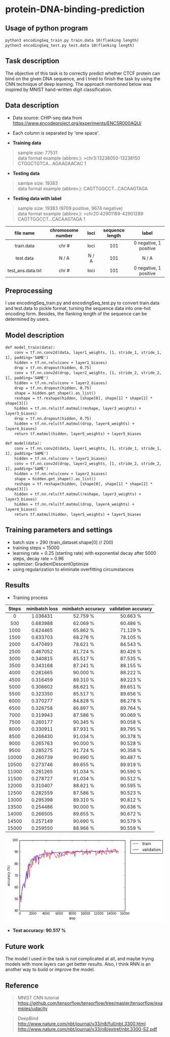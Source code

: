 protein-DNA-binding-prediction
===
## Usage of python program
```
python3 encodingSeq_train.py train.data 10(flanking length)
python3 encodingSeq_test.py test.data 10(flanking length)
```
## Task description
The objective of this task is to correctly predict whether CTCF protein can bind on the given DNA sequence, and I tried to finish the task by using the CNN technique of deep learning. The approach mentioned below was inspired by MNIST hand-written digit classification.


## Data description
* Data source: CHIP-seq data from https://www.encodeproject.org/experiments/ENCSR000AQU/
* Each column is separated by 'one space'.

* **Training data**  <br/>
> sample size: 77531 <br/>
> data format example (abbrev.): >chr3:13238050-13238150 CTGGCTGTCA...AGAAGAACAC 1

* **Testing data** <br/>
> samlpe size: 19383 <br/>
> data format example (abbrev.): CAGTTGGCCT...CACAAGTAGA

* **Testing data with label** <br/>
> sample size: 19383 (9709 positive, 9674 negative) <br/>
> data format example (abbrev.): >chr20:42901189-42901289 CAGTTGGCCT...CACAAGTAGA 1

| file name | chromosome number | loci | sequence length | label |
| :--: | :--: | :--: | :--: | :--: |
| train.data | chr # | loci | 101 | 0 negative, 1 positive |
| test.data | N / A| N / A | 101 | N / A |
| test_ans.data.txt | chr # | loci | 101 | 0 negative, 1 positive |

## Preprocessing
I use encodingSeq_train.py and encodingSeq_test.py to convert train.data and test.data to pickle format, turning the sequence data into one-hot encoding form. Besides, the flanking length of the sequence can be determined by users.

## Model description
```
def model_train(data):
    conv = tf.nn.conv2d(data, layer1_weights, [1, stride_1, stride_1, 1], padding='SAME')
    hidden = tf.nn.relu(conv + layer1_biases)
    drop = tf.nn.dropout(hidden, 0.75)
    conv = tf.nn.conv2d(drop, layer2_weights, [1, stride_2, stride_2, 1], padding='SAME')
    hidden = tf.nn.relu(conv + layer2_biases)
    drop = tf.nn.dropout(hidden, 0.75)
    shape = hidden.get_shape().as_list()
    reshape = tf.reshape(hidden, [shape[0], shape[1] * shape[2] * shape[3]])
    hidden = tf.nn.relu(tf.matmul(reshape, layer3_weights) + layer3_biases)
    drop = tf.nn.dropout(hidden, 0.75)
    hidden = tf.nn.relu(tf.matmul(drop, layer4_weights) + layer4_biases)
    return tf.matmul(hidden, layer5_weights) + layer5_biases
```
```
def model(data):
    conv = tf.nn.conv2d(data, layer1_weights, [1, stride_1, stride_1, 1], padding='SAME')
    hidden = tf.nn.relu(conv + layer1_biases)
    conv = tf.nn.conv2d(drop, layer2_weights, [1, stride_2, stride_2, 1], padding='SAME')
    hidden = tf.nn.relu(conv + layer2_biases)
    shape = hidden.get_shape().as_list()
    reshape = tf.reshape(hidden, [shape[0], shape[1] * shape[2] * shape[3]])
    hidden = tf.nn.relu(tf.matmul(reshape, layer3_weights) + layer3_biases)
    hidden = tf.nn.relu(tf.matmul(drop, layer4_weights) + layer4_biases)
    return tf.matmul(hidden, layer5_weights) + layer5_biases
```
## Training parameters and settings
* batch size = 290 (train_dataset.shape[0] // 200) <br/>
* training steps = 15000 <br/>
* learning rate = 0.25 (starting rate) with exponential decay after 5000 steps, decay rate = 0.96 <br/>
* optimizer: GradientDescentOptimize <br/>
* using regularization to eliminate overfitting circumstances

## Results
* Training process

| Steps | minibatch loss | minibatch accuracy | validation accuracy |
| :--: | :--: | :--: | :--: |
| 0 | 1.036431 | 52.759 % | 50.663 %	|
| 500 | 0.683988 | 62.069 % | 60.486 % |
| 1000 | 0.624465 | 65.862 % | 71.129 % |
| 1500 | 0.633703 | 68.276 % | 78.105 % |
| 2000 | 0.470493 | 78.621 % | 84.543 % |
| 2500 | 0.467052 | 81.724 % | 80.426 % |
| 3000 | 0.340815 | 85.517 % | 87.535 % |
| 3500 | 0.343168 | 87.241 % | 88.155 % |
| 4000 | 0.281665 | 90.000 % | 88.222 % |
| 4500 | 0.316459 | 89.310 % | 89.223 % |
| 5000 | 0.306602 | 88.621 % | 89.651 % |
| 5500 | 0.323350 | 85.517 % | 89.656 % |
| 6000 | 0.370277 | 84.828 % | 88.278 % |
| 6500 | 0.326758 | 86.897 % | 89.764 % |
| 7000 | 0.319943 | 87.586 % | 90.069 % |
| 7500 | 0.260177 | 90.345 % | 90.058 % |
| 8000 | 0.330911 | 87.931 % | 89.795 % |
| 8500 | 0.266430 | 91.034 % | 90.378 % |
| 9000 | 0.265763 | 90.000 % | 90.528 % |
| 9500 | 0.285275 | 91.724 % | 90.358 % |
| 10000 | 0.260739 | 90.690 % | 90.487 % |
| 10500 | 0.273746 | 89.655 % | 89.919 % |
| 11000 | 0.281265 | 91.034 % | 90.590 % |
| 11500 | 0.278727 | 91.034 % | 90.512 % |
| 12000 | 0.310407 | 88.621 % | 90.595 % |
| 12500 | 0.282559 | 87.586 % | 90.523 % |
| 13000 | 0.295398 | 89.310 % | 90.812 % |
| 13500 | 0.254486 | 90.000 % | 90.636 % |
| 14000 | 0.266505 | 89.655 % | 90.672 % |
| 14500 | 0.257149 | 90.690 % | 90.579 % |
| 15000 | 0.259550 | 88.966 % | 90.559 % |

<img src="https://github.com/andrewkgs/protein-DNA-binding-prediction/blob/master/training_accuracy.png"> <br/>
* **Test accuracy: 90.517 %**


## Future work
The model I used in the task is not complicated at all, and maybe trying models with more layers can get better results.
Also, I think RNN is an another way to build or improve the model.

## Reference
> MNIST CNN tutorial <br/>
> https://github.com/tensorflow/tensorflow/tree/master/tensorflow/examples/udacity

> DeepBind <br/>
> http://www.nature.com/nbt/journal/v33/n8/full/nbt.3300.html <br/>
> http://www.nature.com/nbt/journal/v33/n8/extref/nbt.3300-S2.pdf
